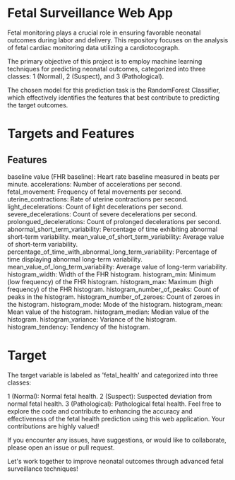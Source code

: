 # Fetal Surveillance Web App

Fetal monitoring plays a crucial role in ensuring favorable neonatal outcomes during labor and delivery. This repository focuses on the analysis of fetal cardiac monitoring data utilizing a cardiotocograph.

The primary objective of this project is to employ machine learning techniques for predicting neonatal outcomes, categorized into three classes: 1 (Normal), 2 (Suspect), and 3 (Pathological).

The chosen model for this prediction task is the RandomForest Classifier, which effectively identifies the features that best contribute to predicting the target outcomes.

# Targets and Features

## Features
baseline value (FHR baseline): Heart rate baseline measured in beats per minute.
accelerations: Number of accelerations per second.
fetal_movement: Frequency of fetal movements per second.
uterine_contractions: Rate of uterine contractions per second.
light_decelerations: Count of light decelerations per second.
severe_decelerations: Count of severe decelerations per second.
prolongued_decelerations: Count of prolonged decelerations per second.
abnormal_short_term_variability: Percentage of time exhibiting abnormal short-term variability.
mean_value_of_short_term_variability: Average value of short-term variability.
percentage_of_time_with_abnormal_long_term_variability: Percentage of time displaying abnormal long-term variability.
mean_value_of_long_term_variability: Average value of long-term variability.
histogram_width: Width of the FHR histogram.
histogram_min: Minimum (low frequency) of the FHR histogram.
histogram_max: Maximum (high frequency) of the FHR histogram.
histogram_number_of_peaks: Count of peaks in the histogram.
histogram_number_of_zeroes: Count of zeroes in the histogram.
histogram_mode: Mode of the histogram.
histogram_mean: Mean value of the histogram.
histogram_median: Median value of the histogram.
histogram_variance: Variance of the histogram.
histogram_tendency: Tendency of the histogram.

# Target
The target variable is labeled as 'fetal_health' and categorized into three classes:

1 (Normal): Normal fetal health.
2 (Suspect): Suspected deviation from normal fetal health.
3 (Pathological): Pathological fetal health.
Feel free to explore the code and contribute to enhancing the accuracy and effectiveness of the fetal health prediction using this web application. Your contributions are highly valued!

If you encounter any issues, have suggestions, or would like to collaborate, please open an issue or pull request.

Let's work together to improve neonatal outcomes through advanced fetal surveillance techniques!
